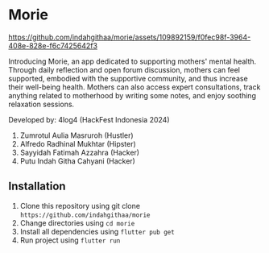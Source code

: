 # Morie
https://github.com/indahgithaa/morie/assets/109892159/f0fec98f-3964-408e-828e-f6c7425642f3

Introducing Morie, an app dedicated to supporting mothers' mental health. Through daily reflection and open forum discussion, mothers can feel supported, embodied with the supportive community, and thus increase their well-being health. Mothers can also access expert consultations, track anything related to motherhood by writing some notes, and enjoy soothing relaxation sessions.

Developed by: 4log4 (HackFest Indonesia 2024)
1. Zumrotul Aulia Masruroh (Hustler)
2. Alfredo Radhinal Mukhtar (Hipster)
3. Sayyidah Fatimah Azzahra (Hacker)
4. Putu Indah Githa Cahyani (Hacker)

## Installation
1. Clone this repository using git clone `https://github.com/indahgithaa/morie`
2. Change directories using `cd morie`
3. Install all dependencies using `flutter pub get`
4. Run project using `flutter run`